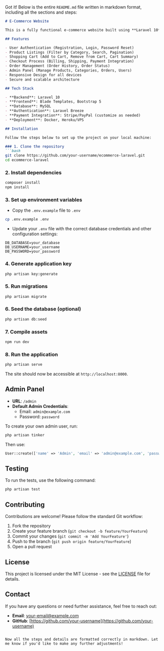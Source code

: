 Got it! Below is the entire `README.md` file written in markdown format, including all the sections and steps:

```markdown
# E-Commerce Website

This is a fully functional e-commerce website built using **Laravel 10**. The project includes user authentication, product listings, shopping cart, order management, and an admin panel for managing products, categories, and orders.

## Features

- User Authentication (Registration, Login, Password Reset)
- Product Listings (Filter by Category, Search, Pagination)
- Shopping Cart (Add to Cart, Remove from Cart, Cart Summary)
- Checkout Process (Billing, Shipping, Payment Integration)
- Order Management (Order History, Order Status)
- Admin Panel (Manage Products, Categories, Orders, Users)
- Responsive Design for all devices
- Secure and scalable architecture

## Tech Stack

- **Backend**: Laravel 10
- **Frontend**: Blade Templates, Bootstrap 5
- **Database**: MySQL
- **Authentication**: Laravel Breeze
- **Payment Integration**: Stripe/PayPal (customize as needed)
- **Deployment**: Docker, Heroku/VPS

## Installation

Follow the steps below to set up the project on your local machine:

### 1. Clone the repository
```bash
git clone https://github.com/your-username/ecommerce-laravel.git
cd ecommerce-laravel
```

### 2. Install dependencies
```bash
composer install
npm install
```

### 3. Set up environment variables
- Copy the `.env.example` file to `.env`
```bash
cp .env.example .env
```
- Update your `.env` file with the correct database credentials and other configuration settings:
```env
DB_DATABASE=your_database
DB_USERNAME=your_username
DB_PASSWORD=your_password
```

### 4. Generate application key
```bash
php artisan key:generate
```

### 5. Run migrations
```bash
php artisan migrate
```

### 6. Seed the database (optional)
```bash
php artisan db:seed
```

### 7. Compile assets
```bash
npm run dev
```

### 8. Run the application
```bash
php artisan serve
```

The site should now be accessible at `http://localhost:8000`.

## Admin Panel

- **URL**: `/admin`
- **Default Admin Credentials**:
  - Email: `admin@example.com`
  - Password: `password`

To create your own admin user, run:
```bash
php artisan tinker
```

Then use:
```php
User::create(['name' => 'Admin', 'email' => 'admin@example.com', 'password' => bcrypt('your-password'), 'is_admin' => 1]);
```

## Testing

To run the tests, use the following command:
```bash
php artisan test
```

## Contributing

Contributions are welcome! Please follow the standard Git workflow:

1. Fork the repository
2. Create your feature branch (`git checkout -b feature/YourFeature`)
3. Commit your changes (`git commit -m 'Add YourFeature'`)
4. Push to the branch (`git push origin feature/YourFeature`)
5. Open a pull request

## License

This project is licensed under the MIT License - see the [LICENSE](LICENSE) file for details.

## Contact

If you have any questions or need further assistance, feel free to reach out:

- **Email**: [your-email@example.com](mailto:your-email@example.com)
- **GitHub**: [https://github.com/your-username](https://github.com/your-username)
```

Now all the steps and details are formatted correctly in markdown. Let me know if you'd like to make any further adjustments!
